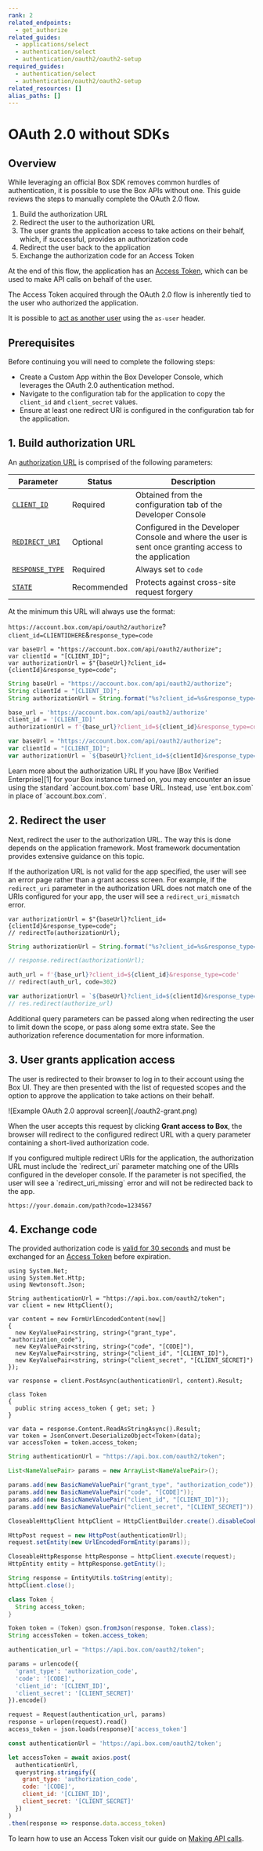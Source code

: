```yaml
---
rank: 2
related_endpoints: 
  - get_authorize
related_guides:
  - applications/select
  - authentication/select
  - authentication/oauth2/oauth2-setup
required_guides:
  - authentication/select
  - authentication/oauth2/oauth2-setup
related_resources: []
alias_paths: []
---
```


# OAuth 2.0 without SDKs

## Overview

While leveraging an official Box SDK removes common hurdles of authentication,
it is possible to use the Box APIs without one. This guide reviews the steps to
manually complete the OAuth 2.0 flow. 

1. Build the authorization URL
2. Redirect the user to the authorization URL
3. The user grants the application access to take actions on their behalf,
  which, if successful, provides an authorization code
4. Redirect the user back to the application
5. Exchange the authorization code for an Access Token

At the end of this flow, the application has an [Access Token][tokens], which
can be used to make API calls on behalf of the user.

<Message notice>
  The Access Token acquired through the OAuth 2.0 flow is inherently tied to the
  user who authorized the application.

  It is possible to [act as another user](g://authentication/oauth2/as-user)
  using the `as-user` header.
</Message>

## Prerequisites

Before continuing you will need to complete the following steps:

* Create a Custom App within the Box Developer Console, which leverages the
 OAuth 2.0 authentication method.
* Navigate to the configuration tab for the application to copy the `client_id`
 and `client_secret` values.
* Ensure at least one redirect URI is configured in the configuration tab for
the application. 

## 1. Build authorization URL

An [authorization URL][auth] is comprised of the following parameters:

<!-- markdownlint-disable line-length -->

| Parameter          | Status       | Description 
| ------------------ | ------------ | ----------------------------------------
| [`CLIENT_ID`][ci]    | Required     | Obtained from the configuration tab of the Developer Console                                           |
| [`REDIRECT_URI`][re] | Optional     | Configured in the Developer Console and where the user is sent once granting access to the application |
| [`RESPONSE_TYPE`][co]| Required     | Always set to `code`                                                                                   |
| [`STATE`][st]        | Recommended  | Protects against cross-site request forgery                                                            |

<!-- markdownlint-enable line-length -->

At the minimum this URL will always use the format:

<!-- markdownlint-disable line-length -->

`https://account.box.com/api/oauth2/authorize`?`client_id=CLIENTIDHERE`&`response_type=code`
<!-- markdownlint-enable line-length -->

<Tabs>
  <Tab title='.Net'>

<!-- markdownlint-disable line-length -->

```dotnet
var baseUrl = "https://account.box.com/api/oauth2/authorize";
var clientId = "[CLIENT_ID]";
var authorizationUrl = $"{baseUrl}?client_id={clientId}&response_type=code";
```

<!-- markdownlint-enable line-length -->

  </Tab>
  <Tab title='Java'>

<!-- markdownlint-disable line-length -->

```java
String baseUrl = "https://account.box.com/api/oauth2/authorize";
String clientId = "[CLIENT_ID]";
String authorizationUrl = String.format("%s?client_id=%s&response_type=code", baseUrl, clientId);
```

<!-- markdownlint-enable line-length -->

  </Tab>
  <Tab title='Python'>

```python
base_url = 'https://account.box.com/api/oauth2/authorize'
client_id = '[CLIENT_ID]'
authorizationUrl = f'{base_url}?client_id=${client_id}&response_type=code'
```

  </Tab>
  <Tab title='Node'>

```js
var baseUrl = "https://account.box.com/api/oauth2/authorize";
var clientId = "[CLIENT_ID]";
var authorizationUrl = `${baseUrl}?client_id=${clientId}&response_type=code`;
```

  </Tab>

</Tabs>

<CTA to="e://get-authorize">
  Learn more about the authorization URL
</CTA>

<Message type='tip'>
  If you have [Box Verified Enterprise][1] for your Box 
  instance turned on, you 
  may encounter an issue using the standard 
  `account.box.com` base URL. 
  Instead, use `ent.box.com` in place of `account.box.com`.
</Message>

## 2. Redirect the user

Next, redirect the user to the authorization URL. The way this is done depends
on the application framework. Most framework documentation provides extensive
guidance on this topic.

If the authorization URL is not valid for the app specified, the user will see
an error page rather than a grant access screen. For example, if the
`redirect_uri` parameter in the authorization URL does not match one of the URIs
configured for your app, the user will see a `redirect_uri_mismatch` error.

<Tabs>
  <Tab title='.NET'>

```dotnet
var authorizationUrl = $"{baseUrl}?client_id={clientId}&response_type=code";
// redirectTo(authorizationUrl);
```

  </Tab>
  <Tab title='Java'>

<!-- markdownlint-disable line-length -->

```java
String authorizationUrl = String.format("%s?client_id=%s&response_type=code", baseUrl, clientId);

// response.redirect(authorizationUrl);
```

<!-- markdownlint-enable line-length -->

  </Tab>
  <Tab title='Python'>

```python
auth_url = f'{base_url}?client_id=${client_id}&response_type=code'
// redirect(auth_url, code=302)
```

  </Tab>
  <Tab title='Node'>

```js
var authorizationUrl = `${baseUrl}?client_id=${clientId}&response_type=code`;
// res.redirect(authorize_url)
```

  </Tab>
</Tabs>

<!-- markdownlint-enable line-length -->

<Message>
  Additional query parameters can be passed along when redirecting the user to
  limit down the scope, or pass along some extra state. See the authorization 
  reference documentation for more information.
</Message>

## 3. User grants application access

The user is redirected to their browser to log in to their account using the Box
UI. They are then presented with the list of requested scopes and the option to
approve the application to take actions on their behalf. 

<ImageFrame border center shadow width="400">
  ![Example OAuth 2.0 approval screen](./oauth2-grant.png)
</ImageFrame>

When the user accepts this request by clicking **Grant access to Box**, the
browser will redirect to the configured redirect URL with a query parameter
containing a short-lived authorization code. 

<Message warning>
If you configured multiple redirect URIs for the application, the authorization
URL must include the `redirect_uri` parameter matching one of the URIs
configured in the developer console. If the parameter is not specified, the
user will see a `redirect_uri_missing` error and will not be redirected back to
the app.
</Message>

```curl
https://your.domain.com/path?code=1234567
```

## 4. Exchange code

The provided authorization code is [valid for 30 seconds][thirty] and must be
exchanged for an [Access Token][at] before expiration.

<Tabs>
  <Tab title='.NET'>

```dotnet
using System.Net;
using System.Net.Http;
using Newtonsoft.Json;

String authenticationUrl = "https://api.box.com/oauth2/token";
var client = new HttpClient();

var content = new FormUrlEncodedContent(new[]
{
  new KeyValuePair<string, string>("grant_type", "authorization_code"),
  new KeyValuePair<string, string>("code", "[CODE]"),
  new KeyValuePair<string, string>("client_id", "[CLIENT_ID]"),
  new KeyValuePair<string, string>("client_secret", "[CLIENT_SECRET]")
});

var response = client.PostAsync(authenticationUrl, content).Result;

class Token
{
  public string access_token { get; set; }
}

var data = response.Content.ReadAsStringAsync().Result;
var token = JsonConvert.DeserializeObject<Token>(data);
var accessToken = token.access_token;
```

  </Tab>
  <Tab title='Java'>

```java
String authenticationUrl = "https://api.box.com/oauth2/token";

List<NameValuePair> params = new ArrayList<NameValuePair>();

params.add(new BasicNameValuePair("grant_type", "authorization_code"));
params.add(new BasicNameValuePair("code", "[CODE]"));
params.add(new BasicNameValuePair("client_id", "[CLIENT_ID]"));
params.add(new BasicNameValuePair("client_secret", "[CLIENT_SECRET]"));

CloseableHttpClient httpClient = HttpClientBuilder.create().disableCookieManagement().build();

HttpPost request = new HttpPost(authenticationUrl);
request.setEntity(new UrlEncodedFormEntity(params));

CloseableHttpResponse httpResponse = httpClient.execute(request);
HttpEntity entity = httpResponse.getEntity();

String response = EntityUtils.toString(entity);
httpClient.close();

class Token {
  String access_token;
}

Token token = (Token) gson.fromJson(response, Token.class);
String accessToken = token.access_token;
```

  </Tab>
  <Tab title='Python'>

```python
authentication_url = "https://api.box.com/oauth2/token";

params = urlencode({
  'grant_type': 'authorization_code',
  'code': '[CODE]',
  'client_id': '[CLIENT_ID]',
  'client_secret': '[CLIENT_SECRET]'
}).encode()

request = Request(authentication_url, params)
response = urlopen(request).read()
access_token = json.loads(response)['access_token']
```

  </Tab>
  <Tab title='Node'>

```js
const authenticationUrl = 'https://api.box.com/oauth2/token';

let accessToken = await axios.post(
  authenticationUrl,
  querystring.stringify({
    grant_type: 'authorization_code',
    code: '[CODE]',
    client_id: '[CLIENT_ID]',
    client_secret: '[CLIENT_SECRET]'
  })
)
.then(response => response.data.access_token)
```

  </Tab>
</Tabs>

To learn how to use an Access Token visit our guide on [Making API calls][apic].

[tokens]: g://authentication/tokens/access-tokens
<!-- i18n-enable localize-links -->
[1]: https://support.box.com/hc/en-us/articles/360043693554-Box-Verified-Enterprise-Supported-Apps
<!-- i18n-disable localize-links -->
[auth]: e://get-authorize/
[ci]: e://get-authorize/#param-client_id
[re]: e://get-authorize/#param-redirect_uri
[co]: e://get-authorize/#param-response_type
[st]: e://get-authorize/#param-state
[thirty]: g://api-calls/permissions-and-errors/expiration
[at]: e://post-oauth2-token/
[apic]: g://api-calls/
